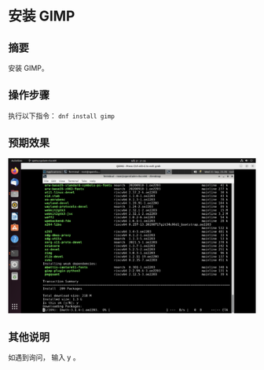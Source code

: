 # 安装 GIMP

## 摘要

安装 GIMP。

## 操作步骤

执行以下指令：
`dnf install gimp`

## 预期效果

![安装GIMP-1](./img/安装GIMP-1.png)

## 其他说明

如遇到询问， 输入 y 。
